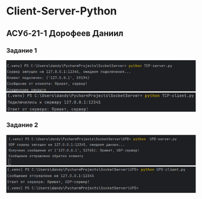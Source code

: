 ﻿# Client-Server-Python
## АСУб-21-1 Дорофеев Даниил

### Задание 1
![](images/TCP_server.png)
![](images/TCP_clinet.png)

### Задание 2
![](images/UDP-server.png)
![](images/UDP-client.png)